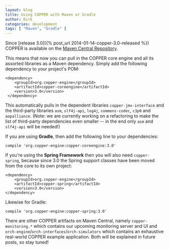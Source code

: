 ```yaml
---
layout: blog
title: Using COPPER with Maven or Gradle
author: Dirk
categories: development
tags: [ "Maven", "Gradle" ]
---
```


Since [release 3.0]({% post_url 2014-01-14-copper-3.0-released %}) COPPER is available on the [Maven Central Repository](http://search.maven.org).

This means that now you can pull in the COPPER core engine and all its assorted libraries as a Maven dependency. Simply add the following dependency to your project's POM:

    <dependency>
        <groupId>org.copper-engine</groupId>
        <artifactId>copper-coreengine</artifactId>
        <version>3.0</version>
     </dependency>

This automatically pulls in the dependent libraries `copper-jmx-interface` and the third-party libraries `asm`, `slf4j-api`, `log4j`, `commons-codec`, `c3p0` and `aopalliance`. (Note: we are currently working on a refactoring to make the list of third-party dependencies even smaller -- in the end only `asm` and `slf4j-api` will be needed!)

If you are using **Gradle**, then add the following line to your dependencies:

    compile 'org.copper-engine:copper-coreengine:3.0'

If you're using the **Spring Framework** then you will also need `copper-spring`, because since 3.0 the Spring support classes have been moved from the core to its own project:

    <dependency>
        <groupId>org.copper-engine</groupId>
        <artifactId>copper-spring</artifactId>
        <version>3.0</version>
    </dependency>

Likewise for Gradle:

    compile 'org.copper-engine:copper-spring:3.0'

There are other COPPER artifacts on Maven Central, namely `copper-monitoring.*` which contains our upcoming monitoring server and UI and `orch-engine`/`orch-interfaces`/`orch-simulators` which contains an exhaustive real-world COPPER example application. Both will be explained in future posts, so stay tuned!
